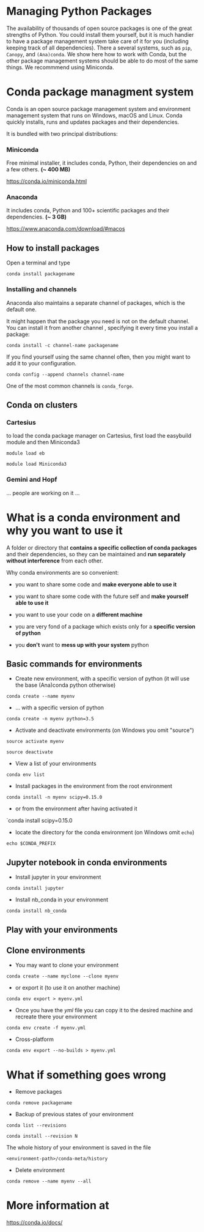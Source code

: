 # Managing Python Packages

The availability of thousands of open source packages is one of the great strengths of Python. You could install them yourself, but it is much handier to have a package management system take care of it for you (including keeping track of all dependencies). There a several systems, such as `pip`, `Canopy`, and `(Ana)conda`. We show here how to work with Conda, but the other package management systems should be able to do most of the same things. We recommmend using Miniconda.

# Conda package managment system

Conda is an open source package management system and environment management system that runs on Windows, macOS and Linux. Conda quickly installs, runs and updates packages and their dependencies.

It is bundled with two principal distributions:

### Miniconda

Free minimal installer, it includes conda, Python, their dependencies on and a few others. __(~ 400 MB)__

https://conda.io/miniconda.html

### Anaconda

It includes conda, Python and 100+ scientific packages and their dependencies. __(~ 3 GB)__

https://www.anaconda.com/download/#macos

## How to install packages

Open a terminal and type

`conda install packagename`

### Installing and channels

Anaconda also maintains a separate channel of packages, which is the default one.

It might happen that the package you need is not on the default channel. You can install it from another channel , specifying it every time you install a package:

`conda install -c channel-name packagename`

If you find yourself using the same channel often, then you might want to add it to your configuration.

`conda config --append channels channel-name`

One of the most common channels is `conda_forge`.


## Conda on clusters

### Cartesius

to load the conda package manager on Cartesius, first load the easybuild module and then Miniconda3

`module load eb`

`module load Miniconda3`


### Gemini and Hopf

... people are working on it ...



# What is a conda environment and why you want to use it

A folder or directory that __contains a specific collection of conda packages__ and their dependencies, so they can be maintained and __run separately without interference__ from each other. 

Why conda environments are so convenient:

- you want to share some code and __make everyone able to use it__

- you want to share some code with the future self and __make yourself able to use it__

- you want to use your code on a __different machine__

- you are very fond of a package which exists only for a __specific version of python__

- you __don't__ want to __mess up with your system__ python

## Basic commands for environments

- Create new environment, with a specific version of python (it will use the base (Ana)conda python otherwise)

`conda create --name myenv`

- ... with a specific version of python

`conda create -n myenv python=3.5`

- Activate and deactivate environments (on Windows you omit "source")

`source activate myenv`

`source deactivate`

- View a list of your environments

`conda env list`

- Install packages in the environment from the root environment

`conda install -n myenv scipy=0.15.0`

- or from the environment after having activated it

`conda install scipy=0.15.0

- locate the directory for the conda environment (on Windows omit `echo`) 

`echo $CONDA_PREFIX`


## Jupyter notebook in conda environments

- Install jupyter in your environment

`conda install jupyter`

- Install nb_conda in your environment

`conda install nb_conda`

## Play with your environments

## Clone environments

- You may want to clone your environment

`conda create --name myclone --clone myenv`

- or export it (to use it on another machine)

`conda env export > myenv.yml`

- Once you have the _yml_ file you can copy it to the desired machine and recreate there your environment

`conda env create -f myenv.yml`

- Cross-platform

`conda env export --no-builds > myenv.yml`

# What if something goes wrong

- Remove packages

`conda remove packagename`

- Backup of previous states of your environment

`conda list --revisions`

`conda install --revision N`

The whole history of your environment is saved in the file

`<environment-path>/conda-meta/history`

- Delete environment

`conda remove --name myenv --all`

# More information at

https://conda.io/docs/
